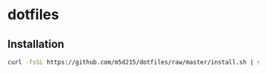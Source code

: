 # dotfiles

## Installation

```sh
curl -fsSL https://github.com/m5d215/dotfiles/raw/master/install.sh | sh -
```
